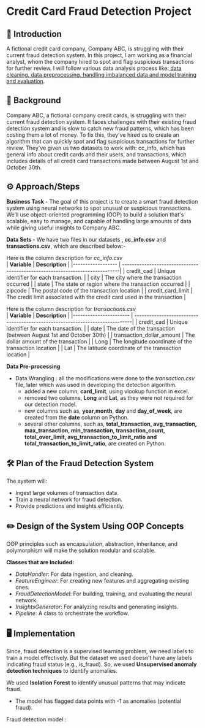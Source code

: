 # Credit Card Fraud Detection Project

## 📝 Introduction 
A fictional credit card company, Company ABC, is struggling with their current fraud detection system. In this project, I am working as a financial analyst, whom the company hired to spot and flag suspicious transactions for further review. I will follow various data analysis process like:<ins> data cleaning, data preprocessing, handling imbalanced data and model training and evaluation</ins>.

## 💬 Background
Company ABC, a fictional company credit cards, is struggling with their current fraud detection system. It faces challenges with their existing fraud detection system and is slow to catch new fraud patterns, which has been costing them a lot of money. To fix this, they've hired us to create an algorithm that can quickly spot and flag suspicious transactions for further review. They've given us two datasets to work with: cc_info, which has general info about credit cards and their users, and transactions, which includes details of all credit card transactions made between August 1st and October 30th.

## ⚙ Approach/Steps
**Business Task -**
The goal of this project is to create a smart fraud detection system using neural networks to spot unusual or suspicious transactions. We’ll use object-oriented programming (OOP) to build a solution that's scalable, easy to manage, and capable of handling large amounts of data while giving useful insights to Company ABC.

**Data Sets -**
We have two files in our datasets , **cc_info.csv** and **transactions.csv**, which are described below:-

Here is the column description for *cc_info.csv*<br>
|  **Variable**       |  **Description**                                                             |
|------------------   | -----------------------------------------------------------------------------|
| credit_cad          | Unique identifier for each transaction.                                      |
| city                | The city where the transaction occurred                                      |
| state               | The state or region where the transaction occurred                           |
| zipcode             | The postal code of the transaction location                                  |
| credit_card_limit   | The credit limit associated with the credit card used in the transaction     |

Here is the column description for *transactions.csv*<br>
|  **Variable**             |  **Description**                                                             |
|-----------------------    | -----------------------------------------------------------------------------|
| credit_cad                | Unique identifier for each transaction.                                      |
| date                      | The date of the transaction (between August 1st and October 30th)            |
| transaction_dollar_amount | The dollar amount of the transaction                                         |
| Long                      | The longitude coordinate of the transaction location                         |
| Lat                       | The latitude coordinate of the transaction location                          |

**Data Pre-processing**<br>
- Data Wrangling : all the modifications were done to the *transaction.csv* file, later which was used in developing the detection algorithm.
    - added a new column, **card_limit**, using vlookup function in excel.
    - removed two columns, **Long** and **Lat**, as they were not required for our detection model.
    - new columns such as, **year**,**month**, **day** and **day_of_week**, are created from the **date** column on Python.
    - several other columns, such as, **total_transaction, avg_transaction,	max_transaction,	min_transaction,	transaction_count,	total_over_limit,	avg_transaction_to_limit_ratio and total_transaction_to_limit_ratio**, are created on Python.   

## 🛠️ Plan of the Fraud Detection System
The system will:
- Ingest large volumes of transaction data.
- Train a neural network for fraud detection.
- Provide predictions and insights efficiently.

## ✏️ Design of the System Using OOP Concepts
OOP principles such as encapsulation, abstraction, inheritance, and polymorphism will make the solution modular and scalable.

**Classes that are Included:**
- *DataHandler*: For data ingestion, and cleaning.
- *FeatureEngineer*: For creating new features and aggregating existing ones.
- *FraudDetectionModel*: For building, training, and evaluating the neural network.
- *InsightsGenerator*: For analyzing results and generating insights.
- *Pipeline*: A class to orchestrate the workflow.

## 🖥️ Implementation
Since, fraud detection is a supervised learning problem, we need labels to train a model effectively. But the dataset we used doesn't have any labels indicating fraud status (e.g., is_fraud). So, we used **Unsupervised anomaly detection techniques** to identify anomalies.

We used **Isolation Forest** to identify unusual patterns that may indicate fraud.
- The model has flagged data points with -1 as anomalies (potential fraud).

Fraud detection model :  


  

